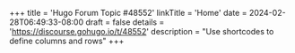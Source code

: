 +++
title = 'Hugo Forum Topic #48552'
linkTitle = 'Home'
date = 2024-02-28T06:49:33-08:00
draft = false
details = 'https://discourse.gohugo.io/t/48552'
description = "Use shortcodes to define columns and rows"
+++

